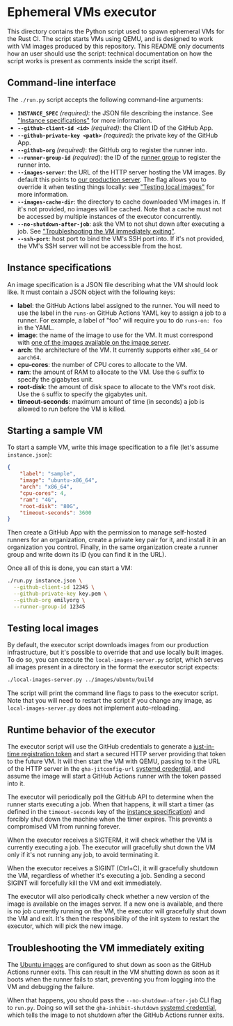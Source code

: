 # Ephemeral VMs executor

This directory contains the Python script used to spawn ephemeral VMs for the
Rust CI. The script starts VMs using QEMU, and is designed to work with VM
images produced by this repository. This README only documents how an user
should use the script: technical documentation on how the script works is
present as comments inside the script itself.

## Command-line interface

The `./run.py` script accepts the following command-line arguments:

* **`INSTANCE_SPEC`** _(required)_: the JSON file describing the instance. See
  ["Instance specifications"](#instance-specifications) for more information.
* **`--github-client-id <id>`** _(required)_: the Client ID of the GitHub App.
* **`--github-private-key <path>`** _(required)_: the private key of the GitHub App.
* **`--github-org`** _(required)_: the GitHub org to register the runner into.
* **`--runner-group-id`** _(required)_: the ID of the [runner
  group][runner-group] to register the runner into.
* **`--images-server`**: the URL of the HTTP server hosting the VM images. By
  default this points to [our production server][images-prod]. The flag allows
  you to override it when testing things locally: see ["Testing local
  images"](#testing-local-images) for more information.
* **`--images-cache-dir`**: the directory to cache downloaded VM images in. If
  it's not provided, no images will be cached. Note that a cache must not be
  accessed by multiple instances of the executor concurrently.
* **`--no-shutdown-after-job`**: ask the VM to not shut down after executing a
  job. See ["Troubleshooting the VM immediately
  exiting"](#troubleshooting-the-vm-immediately-exiting).
* **`--ssh-port`**: host port to bind the VM's SSH port into. If it's not
  provided, the VM's SSH server will not be accessible from the host.

## Instance specifications

An image specification is a JSON file describing what the VM should look like.
It must contain a JSON object with the following keys:

* **label**: the GitHub Actions label assigned to the runner. You will need to
  use the label in the `runs-on` GitHub Actions YAML key to assign a job to a
  runner. For example, a label of "foo" will require you to do `runs-on: foo` in
  the YAML.
* **image**: the name of the image to use for the VM. It must correspond with
  [one of the images available on the image server][ubuntu-readme].
* **arch**: the architecture of the VM. It currently supports either `x86_64` or
  `aarch64`.
* **cpu-cores**: the number of CPU cores to allocate to the VM.
* **ram**: the amount of RAM to allocate to the VM. Use the `G` suffix to
  specify the gigabytes unit.
* **root-disk**: the amount of disk space to allocate to the VM's root disk. Use
  the `G` suffix to specify the gigabytes unit.
* **timeout-seconds**: maximum amount of time (in seconds) a job is allowed to
  run before the VM is killed. 

## Starting a sample VM

To start a sample VM, write this image specification to a file (let's assume
`instance.json`):

```json
{
    "label": "sample",
    "image": "ubuntu-x86_64",
    "arch": "x86_64",
    "cpu-cores": 4,
    "ram": "4G",
    "root-disk": "80G",
    "timeout-seconds": 3600
}
```

Then create a GitHub App with the permission to manage self-hosted runners for
an organization, create a private key pair for it, and install it in an
organization you control. Finally, in the same organization create a runner
group and write down its ID (you can find it in the URL).

Once all of this is done, you can start a VM:

```bash
./run.py instance.json \
  --github-client-id 12345 \
  --github-private-key key.pem \
  --github-org emilyorg \
  --runner-group-id 12345
```

## Testing local images

By default, the executor script downloads images from our production
infrastructure, but it's possible to override that and use locally built images.
To do so, you can execute the `local-images-server.py` script, which serves all
images present in a directory in the format the executor script expects:

```bash
./local-images-server.py ../images/ubuntu/build
```

The script will print the command line flags to pass to the executor script.
Note that you will need to restart the script if you change any image, as
`local-images-server.py` does not implement auto-reloading.

## Runtime behavior of the executor

The executor script will use the GitHub credentials to generate a [just-in-time
registration token][jit] and start a secured HTTP server providing that token to
the future VM. It will then start the VM with QEMU, passing to it the URL of the
HTTP server in the `gha-jitconfig-url` [systemd credential], and assume the
image will start a GitHub Actions runner with the token passed into it.

The executor will periodically poll the GitHub API to determine when the runner
starts executing a job. When that happens, it will start a timer (as defined in
the `timeout-seconds` key of the [instance
specification](#instance-specifications)) and forcibly shut down the machine
when the timer expires. This prevents a compromised VM from running forever.

When the executor receives a SIGTERM, it will check whether the VM is currently
executing a job. The executor will gracefully shut down the VM only if it's not
running any job, to avoid terminating it.

When the executor receives a SIGINT (Ctrl+C), it will gracefully shutdown the
VM, regardless of whether it's executing a job. Sending a second SIGINT will
forcefully kill the VM and exit immediately.

The executor will also periodically check whether a new version of the image is
available on the images server. If a new one is available, and there is no job
currently running on the VM, the executor will gracefully shut down the VM and
exit. It's then the responsibility of the init system to restart the executor,
which will pick the new image.

## Troubleshooting the VM immediately exiting

The [Ubuntu images][ubuntu-readme] are configured to shut down as soon as the
GitHub Actions runner exits. This can result in the VM shutting down as soon as
it boots when the runner fails to start, preventing you from logging into the VM
and debugging the failure.

When that happens, you should pass the `--no-shutdown-after-job` CLI flag to
`run.py`. Doing so will set the `gha-inhibit-shutdown` [systemd credential],
which tells the image to not shutdown after the GitHub Actions runner exits.

[runner-group]: https://docs.github.com/en/enterprise-cloud@latest/actions/how-tos/hosting-your-own-runners/managing-self-hosted-runners/managing-access-to-self-hosted-runners-using-groups
[images-prod]: https://gha-self-hosted-images.infra.rust-lang.org
[ubuntu-readme]: ../images/ubuntu/README.md
[jit]: https://docs.github.com/en/enterprise-cloud@latest/actions/how-tos/security-for-github-actions/security-guides/security-hardening-for-github-actions#using-just-in-time-runners\
[systemd credential]: https://systemd.io/CREDENTIALS/

